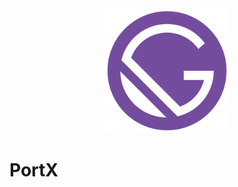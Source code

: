 <div align="center">
    <img src="static/logos/logo-1024.png" alt="Logo" width='200px' height='200px'/>
</div>

# PortX